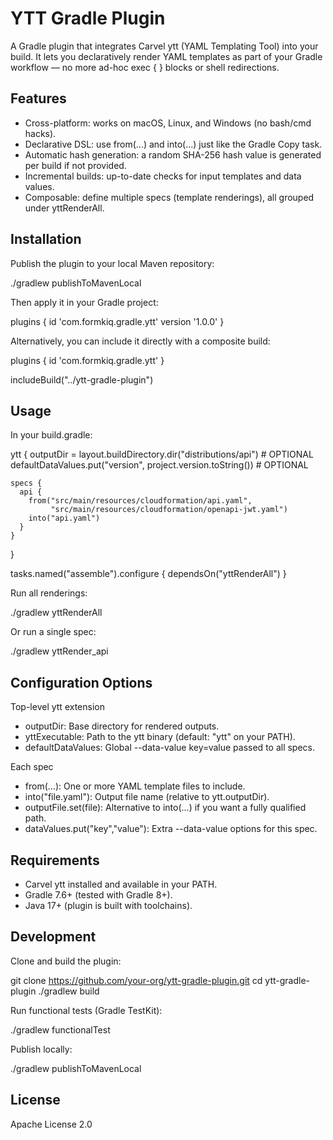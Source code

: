 # YTT Gradle Plugin

A Gradle plugin that integrates Carvel ytt (YAML Templating Tool) into your build.
It lets you declaratively render YAML templates as part of your Gradle workflow —
no more ad-hoc exec { } blocks or shell redirections.


## Features

- Cross-platform: works on macOS, Linux, and Windows (no bash/cmd hacks).
- Declarative DSL: use from(...) and into(...) just like the Gradle Copy task.
- Automatic hash generation: a random SHA-256 hash value is generated per build if not provided.
- Incremental builds: up-to-date checks for input templates and data values.
- Composable: define multiple specs (template renderings), all grouped under yttRenderAll.


## Installation

Publish the plugin to your local Maven repository:

  ./gradlew publishToMavenLocal

Then apply it in your Gradle project:

  plugins {
    id 'com.formkiq.gradle.ytt' version '1.0.0'
  }

Alternatively, you can include it directly with a composite build:

  plugins {
    id 'com.formkiq.gradle.ytt'
  }

  includeBuild("../ytt-gradle-plugin")


## Usage

In your build.gradle:

  ytt {
    outputDir = layout.buildDirectory.dir("distributions/api") # OPTIONAL
    defaultDataValues.put("version", project.version.toString()) # OPTIONAL

    specs {
      api {
        from("src/main/resources/cloudformation/api.yaml",
             "src/main/resources/cloudformation/openapi-jwt.yaml")
        into("api.yaml")
      }
    }
  }

  tasks.named("assemble").configure {
    dependsOn("yttRenderAll")
  }

Run all renderings:

  ./gradlew yttRenderAll

Or run a single spec:

  ./gradlew yttRender_api


## Configuration Options

Top-level ytt extension
- outputDir: Base directory for rendered outputs.
- yttExecutable: Path to the ytt binary (default: "ytt" on your PATH).
- defaultDataValues: Global --data-value key=value passed to all specs.

Each spec
- from(...): One or more YAML template files to include.
- into("file.yaml"): Output file name (relative to ytt.outputDir).
- outputFile.set(file): Alternative to into(...) if you want a fully qualified path.
- dataValues.put("key","value"): Extra --data-value options for this spec.


## Requirements

- Carvel ytt installed and available in your PATH.
- Gradle 7.6+ (tested with Gradle 8+).
- Java 17+ (plugin is built with toolchains).


## Development

Clone and build the plugin:

  git clone https://github.com/your-org/ytt-gradle-plugin.git
  cd ytt-gradle-plugin
  ./gradlew build

Run functional tests (Gradle TestKit):

  ./gradlew functionalTest

Publish locally:

  ./gradlew publishToMavenLocal


## License

Apache License 2.0
